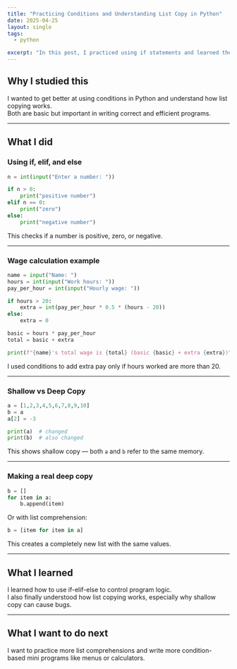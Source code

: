 ```yaml
---
title: "Practicing Conditions and Understanding List Copy in Python"
date: 2025-04-25
layout: single
tags:
  - python

excerpt: "In this post, I practiced using if statements and learned the difference between shallow and deep copy using list comprehension."
---
```


## Why I studied this

I wanted to get better at using conditions in Python and understand how list copying works.  
Both are basic but important in writing correct and efficient programs.

---

## What I did

### Using if, elif, and else

```python
n = int(input("Enter a number: "))

if n > 0:
    print("positive number")
elif n == 0:
    print("zero")
else:
    print("negative number")
```

This checks if a number is positive, zero, or negative.

---

### Wage calculation example

```python
name = input("Name: ")
hours = int(input("Work hours: "))
pay_per_hour = int(input("Hourly wage: "))

if hours > 20:
    extra = int(pay_per_hour * 0.5 * (hours - 20))
else:
    extra = 0

basic = hours * pay_per_hour
total = basic + extra

print(f"{name}'s total wage is {total} (basic {basic} + extra {extra})")
```

I used conditions to add extra pay only if hours worked are more than 20.

---

### Shallow vs Deep Copy

```python
a = [1,2,3,4,5,6,7,8,9,10]
b = a
a[2] = -3

print(a)  # changed
print(b)  # also changed
```

This shows shallow copy — both `a` and `b` refer to the same memory.

---

### Making a real deep copy

```python
b = []
for item in a:
    b.append(item)
```

Or with list comprehension:

```python
b = [item for item in a]
```

This creates a completely new list with the same values.

---

## What I learned

I learned how to use if-elif-else to control program logic.  
I also finally understood how list copying works, especially why shallow copy can cause bugs.

---

## What I want to do next

I want to practice more list comprehensions and write more condition-based mini programs like menus or calculators.
